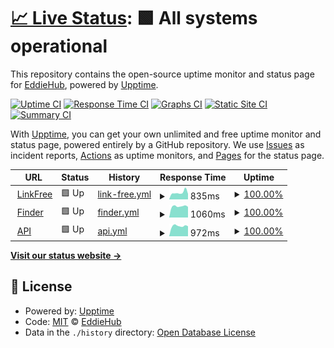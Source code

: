 # [📈 Live Status](https://EddieHubCommunity.github.io/monitoring): <!--live status--> **🟩 All systems operational**

This repository contains the open-source uptime monitor and status page for [EddieHub](http://eddiehub.org), powered by [Upptime](https://github.com/upptime/upptime).

[![Uptime CI](https://github.com/EddieHubCommunity/monitoring/workflows/Uptime%20CI/badge.svg)](https://github.com/EddieHubCommunity/monitoring/actions?query=workflow%3A%22Uptime+CI%22)
[![Response Time CI](https://github.com/EddieHubCommunity/monitoring/workflows/Response%20Time%20CI/badge.svg)](https://github.com/EddieHubCommunity/monitoring/actions?query=workflow%3A%22Response+Time+CI%22)
[![Graphs CI](https://github.com/EddieHubCommunity/monitoring/workflows/Graphs%20CI/badge.svg)](https://github.com/EddieHubCommunity/monitoring/actions?query=workflow%3A%22Graphs+CI%22)
[![Static Site CI](https://github.com/EddieHubCommunity/monitoring/workflows/Static%20Site%20CI/badge.svg)](https://github.com/EddieHubCommunity/monitoring/actions?query=workflow%3A%22Static+Site+CI%22)
[![Summary CI](https://github.com/EddieHubCommunity/monitoring/workflows/Summary%20CI/badge.svg)](https://github.com/EddieHubCommunity/monitoring/actions?query=workflow%3A%22Summary+CI%22)

With [Upptime](https://upptime.js.org), you can get your own unlimited and free uptime monitor and status page, powered entirely by a GitHub repository. We use [Issues](https://github.com/EddieHubCommunity/monitoring/issues) as incident reports, [Actions](https://github.com/EddieHubCommunity/monitoring/actions) as uptime monitors, and [Pages](https://EddieHubCommunity.github.io/monitoring) for the status page.

<!--start: status pages-->
<!-- This summary is generated by Upptime (https://github.com/upptime/upptime) -->
<!-- Do not edit this manually, your changes will be overwritten -->
<!-- prettier-ignore -->
| URL | Status | History | Response Time | Uptime |
| --- | ------ | ------- | ------------- | ------ |
| <img alt="" src="https://icons.duckduckgo.com/ip3/linkfree.eddiehub.io.ico" height="13"> [LinkFree](http://linkfree.eddiehub.io) | 🟩 Up | [link-free.yml](https://github.com/EddieHubCommunity/monitoring/commits/HEAD/history/link-free.yml) | <details><summary><img alt="Response time graph" src="./graphs/link-free/response-time-week.png" height="20"> 835ms</summary><br><a href="https://EddieHubCommunity.github.io/monitoring/history/link-free"><img alt="Response time 505" src="https://img.shields.io/endpoint?url=https%3A%2F%2Fraw.githubusercontent.com%2FEddieHubCommunity%2Fmonitoring%2FHEAD%2Fapi%2Flink-free%2Fresponse-time.json"></a><br><a href="https://EddieHubCommunity.github.io/monitoring/history/link-free"><img alt="24-hour response time 676" src="https://img.shields.io/endpoint?url=https%3A%2F%2Fraw.githubusercontent.com%2FEddieHubCommunity%2Fmonitoring%2FHEAD%2Fapi%2Flink-free%2Fresponse-time-day.json"></a><br><a href="https://EddieHubCommunity.github.io/monitoring/history/link-free"><img alt="7-day response time 835" src="https://img.shields.io/endpoint?url=https%3A%2F%2Fraw.githubusercontent.com%2FEddieHubCommunity%2Fmonitoring%2FHEAD%2Fapi%2Flink-free%2Fresponse-time-week.json"></a><br><a href="https://EddieHubCommunity.github.io/monitoring/history/link-free"><img alt="30-day response time 672" src="https://img.shields.io/endpoint?url=https%3A%2F%2Fraw.githubusercontent.com%2FEddieHubCommunity%2Fmonitoring%2FHEAD%2Fapi%2Flink-free%2Fresponse-time-month.json"></a><br><a href="https://EddieHubCommunity.github.io/monitoring/history/link-free"><img alt="1-year response time 505" src="https://img.shields.io/endpoint?url=https%3A%2F%2Fraw.githubusercontent.com%2FEddieHubCommunity%2Fmonitoring%2FHEAD%2Fapi%2Flink-free%2Fresponse-time-year.json"></a></details> | <details><summary><a href="https://EddieHubCommunity.github.io/monitoring/history/link-free">100.00%</a></summary><a href="https://EddieHubCommunity.github.io/monitoring/history/link-free"><img alt="All-time uptime 99.93%" src="https://img.shields.io/endpoint?url=https%3A%2F%2Fraw.githubusercontent.com%2FEddieHubCommunity%2Fmonitoring%2FHEAD%2Fapi%2Flink-free%2Fuptime.json"></a><br><a href="https://EddieHubCommunity.github.io/monitoring/history/link-free"><img alt="24-hour uptime 100.00%" src="https://img.shields.io/endpoint?url=https%3A%2F%2Fraw.githubusercontent.com%2FEddieHubCommunity%2Fmonitoring%2FHEAD%2Fapi%2Flink-free%2Fuptime-day.json"></a><br><a href="https://EddieHubCommunity.github.io/monitoring/history/link-free"><img alt="7-day uptime 100.00%" src="https://img.shields.io/endpoint?url=https%3A%2F%2Fraw.githubusercontent.com%2FEddieHubCommunity%2Fmonitoring%2FHEAD%2Fapi%2Flink-free%2Fuptime-week.json"></a><br><a href="https://EddieHubCommunity.github.io/monitoring/history/link-free"><img alt="30-day uptime 100.00%" src="https://img.shields.io/endpoint?url=https%3A%2F%2Fraw.githubusercontent.com%2FEddieHubCommunity%2Fmonitoring%2FHEAD%2Fapi%2Flink-free%2Fuptime-month.json"></a><br><a href="https://EddieHubCommunity.github.io/monitoring/history/link-free"><img alt="1-year uptime 99.93%" src="https://img.shields.io/endpoint?url=https%3A%2F%2Fraw.githubusercontent.com%2FEddieHubCommunity%2Fmonitoring%2FHEAD%2Fapi%2Flink-free%2Fuptime-year.json"></a></details>
| <img alt="" src="https://icons.duckduckgo.com/ip3/finder.eddiehub.io.ico" height="13"> [Finder](http://finder.eddiehub.io) | 🟩 Up | [finder.yml](https://github.com/EddieHubCommunity/monitoring/commits/HEAD/history/finder.yml) | <details><summary><img alt="Response time graph" src="./graphs/finder/response-time-week.png" height="20"> 1060ms</summary><br><a href="https://EddieHubCommunity.github.io/monitoring/history/finder"><img alt="Response time 820" src="https://img.shields.io/endpoint?url=https%3A%2F%2Fraw.githubusercontent.com%2FEddieHubCommunity%2Fmonitoring%2FHEAD%2Fapi%2Ffinder%2Fresponse-time.json"></a><br><a href="https://EddieHubCommunity.github.io/monitoring/history/finder"><img alt="24-hour response time 1008" src="https://img.shields.io/endpoint?url=https%3A%2F%2Fraw.githubusercontent.com%2FEddieHubCommunity%2Fmonitoring%2FHEAD%2Fapi%2Ffinder%2Fresponse-time-day.json"></a><br><a href="https://EddieHubCommunity.github.io/monitoring/history/finder"><img alt="7-day response time 1060" src="https://img.shields.io/endpoint?url=https%3A%2F%2Fraw.githubusercontent.com%2FEddieHubCommunity%2Fmonitoring%2FHEAD%2Fapi%2Ffinder%2Fresponse-time-week.json"></a><br><a href="https://EddieHubCommunity.github.io/monitoring/history/finder"><img alt="30-day response time 898" src="https://img.shields.io/endpoint?url=https%3A%2F%2Fraw.githubusercontent.com%2FEddieHubCommunity%2Fmonitoring%2FHEAD%2Fapi%2Ffinder%2Fresponse-time-month.json"></a><br><a href="https://EddieHubCommunity.github.io/monitoring/history/finder"><img alt="1-year response time 820" src="https://img.shields.io/endpoint?url=https%3A%2F%2Fraw.githubusercontent.com%2FEddieHubCommunity%2Fmonitoring%2FHEAD%2Fapi%2Ffinder%2Fresponse-time-year.json"></a></details> | <details><summary><a href="https://EddieHubCommunity.github.io/monitoring/history/finder">100.00%</a></summary><a href="https://EddieHubCommunity.github.io/monitoring/history/finder"><img alt="All-time uptime 99.71%" src="https://img.shields.io/endpoint?url=https%3A%2F%2Fraw.githubusercontent.com%2FEddieHubCommunity%2Fmonitoring%2FHEAD%2Fapi%2Ffinder%2Fuptime.json"></a><br><a href="https://EddieHubCommunity.github.io/monitoring/history/finder"><img alt="24-hour uptime 100.00%" src="https://img.shields.io/endpoint?url=https%3A%2F%2Fraw.githubusercontent.com%2FEddieHubCommunity%2Fmonitoring%2FHEAD%2Fapi%2Ffinder%2Fuptime-day.json"></a><br><a href="https://EddieHubCommunity.github.io/monitoring/history/finder"><img alt="7-day uptime 100.00%" src="https://img.shields.io/endpoint?url=https%3A%2F%2Fraw.githubusercontent.com%2FEddieHubCommunity%2Fmonitoring%2FHEAD%2Fapi%2Ffinder%2Fuptime-week.json"></a><br><a href="https://EddieHubCommunity.github.io/monitoring/history/finder"><img alt="30-day uptime 100.00%" src="https://img.shields.io/endpoint?url=https%3A%2F%2Fraw.githubusercontent.com%2FEddieHubCommunity%2Fmonitoring%2FHEAD%2Fapi%2Ffinder%2Fuptime-month.json"></a><br><a href="https://EddieHubCommunity.github.io/monitoring/history/finder"><img alt="1-year uptime 99.71%" src="https://img.shields.io/endpoint?url=https%3A%2F%2Fraw.githubusercontent.com%2FEddieHubCommunity%2Fmonitoring%2FHEAD%2Fapi%2Ffinder%2Fuptime-year.json"></a></details>
| <img alt="" src="https://icons.duckduckgo.com/ip3/api.eddiehub.org.ico" height="13"> [API](http://api.eddiehub.org) | 🟩 Up | [api.yml](https://github.com/EddieHubCommunity/monitoring/commits/HEAD/history/api.yml) | <details><summary><img alt="Response time graph" src="./graphs/api/response-time-week.png" height="20"> 972ms</summary><br><a href="https://EddieHubCommunity.github.io/monitoring/history/api"><img alt="Response time 896" src="https://img.shields.io/endpoint?url=https%3A%2F%2Fraw.githubusercontent.com%2FEddieHubCommunity%2Fmonitoring%2FHEAD%2Fapi%2Fapi%2Fresponse-time.json"></a><br><a href="https://EddieHubCommunity.github.io/monitoring/history/api"><img alt="24-hour response time 945" src="https://img.shields.io/endpoint?url=https%3A%2F%2Fraw.githubusercontent.com%2FEddieHubCommunity%2Fmonitoring%2FHEAD%2Fapi%2Fapi%2Fresponse-time-day.json"></a><br><a href="https://EddieHubCommunity.github.io/monitoring/history/api"><img alt="7-day response time 972" src="https://img.shields.io/endpoint?url=https%3A%2F%2Fraw.githubusercontent.com%2FEddieHubCommunity%2Fmonitoring%2FHEAD%2Fapi%2Fapi%2Fresponse-time-week.json"></a><br><a href="https://EddieHubCommunity.github.io/monitoring/history/api"><img alt="30-day response time 1282" src="https://img.shields.io/endpoint?url=https%3A%2F%2Fraw.githubusercontent.com%2FEddieHubCommunity%2Fmonitoring%2FHEAD%2Fapi%2Fapi%2Fresponse-time-month.json"></a><br><a href="https://EddieHubCommunity.github.io/monitoring/history/api"><img alt="1-year response time 896" src="https://img.shields.io/endpoint?url=https%3A%2F%2Fraw.githubusercontent.com%2FEddieHubCommunity%2Fmonitoring%2FHEAD%2Fapi%2Fapi%2Fresponse-time-year.json"></a></details> | <details><summary><a href="https://EddieHubCommunity.github.io/monitoring/history/api">100.00%</a></summary><a href="https://EddieHubCommunity.github.io/monitoring/history/api"><img alt="All-time uptime 99.03%" src="https://img.shields.io/endpoint?url=https%3A%2F%2Fraw.githubusercontent.com%2FEddieHubCommunity%2Fmonitoring%2FHEAD%2Fapi%2Fapi%2Fuptime.json"></a><br><a href="https://EddieHubCommunity.github.io/monitoring/history/api"><img alt="24-hour uptime 100.00%" src="https://img.shields.io/endpoint?url=https%3A%2F%2Fraw.githubusercontent.com%2FEddieHubCommunity%2Fmonitoring%2FHEAD%2Fapi%2Fapi%2Fuptime-day.json"></a><br><a href="https://EddieHubCommunity.github.io/monitoring/history/api"><img alt="7-day uptime 100.00%" src="https://img.shields.io/endpoint?url=https%3A%2F%2Fraw.githubusercontent.com%2FEddieHubCommunity%2Fmonitoring%2FHEAD%2Fapi%2Fapi%2Fuptime-week.json"></a><br><a href="https://EddieHubCommunity.github.io/monitoring/history/api"><img alt="30-day uptime 100.00%" src="https://img.shields.io/endpoint?url=https%3A%2F%2Fraw.githubusercontent.com%2FEddieHubCommunity%2Fmonitoring%2FHEAD%2Fapi%2Fapi%2Fuptime-month.json"></a><br><a href="https://EddieHubCommunity.github.io/monitoring/history/api"><img alt="1-year uptime 99.03%" src="https://img.shields.io/endpoint?url=https%3A%2F%2Fraw.githubusercontent.com%2FEddieHubCommunity%2Fmonitoring%2FHEAD%2Fapi%2Fapi%2Fuptime-year.json"></a></details>

<!--end: status pages-->

[**Visit our status website →**](https://EddieHubCommunity.github.io/monitoring)

## 📄 License

- Powered by: [Upptime](https://github.com/upptime/upptime)
- Code: [MIT](./LICENSE) © [EddieHub](http://eddiehub.org)
- Data in the `./history` directory: [Open Database License](https://opendatacommons.org/licenses/odbl/1-0/)
